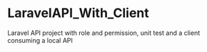 # LaravelAPI_With_Client
Laravel API project with role and permission, unit test and a client consuming a local API
